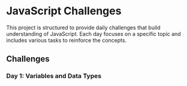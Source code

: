 # JavaScript Challenges

This project is structured to provide daily challenges that build understanding of JavaScript. Each day focuses on a specific topic and includes various tasks to reinforce the concepts.

## Challenges

### Day 1: Variables and Data Types
